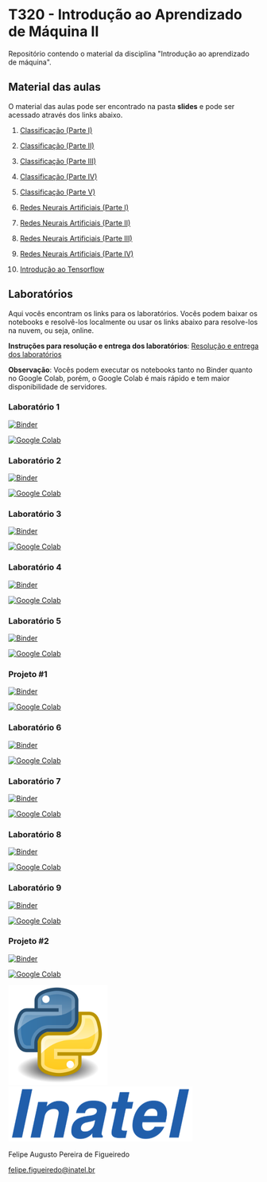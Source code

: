 # T320 - Introdução ao Aprendizado de Máquina II

Repositório contendo o material da disciplina "Introdução ao aprendizado de máquina".

## Material das aulas

O material das aulas pode ser encontrado na pasta **slides** e pode ser acessado através dos links abaixo.

1. [Classificação (Parte I)](https://github.com/zz4fap/t320_aprendizado_de_maquina/blob/main/slides/T320_Classifica%C3%A7%C3%A3o%20(Parte%20I)(slides).pdf)

2. [Classificação (Parte II)](https://github.com/zz4fap/t320_aprendizado_de_maquina/blob/main/slides/T320_Classifica%C3%A7%C3%A3o%20(Parte%20II)(slides).pdf)

3. [Classificação (Parte III)](https://github.com/zz4fap/t320_aprendizado_de_maquina/blob/main/slides/T320_Classifica%C3%A7%C3%A3o%20(Parte%20III)(slides).pdf)

4. [Classificação (Parte IV)](https://github.com/zz4fap/t320_aprendizado_de_maquina/blob/main/slides/T320_Classifica%C3%A7%C3%A3o%20(Parte%20IV)(slides).pdf)

5. [Classificação (Parte V)](https://github.com/zz4fap/t320_aprendizado_de_maquina/blob/main/slides/T320_Classifica%C3%A7%C3%A3o%20(Parte%20V)(slides).pdf)

6. [Redes Neurais Artificiais (Parte I)](https://github.com/zz4fap/t320_aprendizado_de_maquina/blob/main/slides/T320_Redes_Neurais_Artificiais%20(Parte%20I)(slides).pdf)

7. [Redes Neurais Artificiais (Parte II)](https://github.com/zz4fap/t320_aprendizado_de_maquina/blob/main/slides/T320_Redes_Neurais_Artificiais%20(Parte%20II)(slides).pdf)

8. [Redes Neurais Artificiais (Parte III)](https://github.com/zz4fap/t320_aprendizado_de_maquina/blob/main/slides/T320_Redes_Neurais_Artificiais%20(Parte%20III)(slides).pdf)

9. [Redes Neurais Artificiais (Parte IV)](https://github.com/zz4fap/t320_aprendizado_de_maquina/blob/main/slides/T320_Redes_Neurais_Artificiais%20(Parte%20IV)(slides).pdf)

10. [Introdução ao Tensorflow](https://colab.research.google.com/github/zz4fap/t320_aprendizado_de_maquina/blob/main/notebooks/tensorflow/introdução_ao_tensorflow.ipynb)

## Laboratórios

Aqui vocês encontram os links para os laboratórios. Vocês podem baixar os notebooks e resolvê-los localmente ou usar os links abaixo para resolve-los na nuvem, ou seja, online.

**Instruções para resolução e entrega dos laboratórios**: [Resolução e entrega dos laboratórios](https://github.com/zz4fap/t320_aprendizado_de_maquina/blob/main/docs/Resolu%C3%A7%C3%A3o%20e%20entrega%20dos%20laborat%C3%B3rios.pdf)

**Observação**: Vocês podem executar os notebooks tanto no Binder quanto no Google Colab, porém, o Google Colab é mais rápido e tem maior disponibilidade de servidores.

### Laboratório 1

[![Binder](https://mybinder.org/badge_logo.svg)](https://mybinder.org/v2/gh/zz4fap/t320_aprendizado_de_maquina/main?filepath=labs%2FLaboratorio1.ipynb)

[![Google Colab](https://badgen.net/badge/Launch/on%20Google%20Colab/blue?icon=terminal)](https://colab.research.google.com/github/zz4fap/t320_aprendizado_de_maquina/blob/main/labs/Laboratorio1.ipynb)

### Laboratório 2

[![Binder](https://mybinder.org/badge_logo.svg)](https://mybinder.org/v2/gh/zz4fap/t320_aprendizado_de_maquina/main?filepath=labs%2FLaboratorio2.ipynb)

[![Google Colab](https://badgen.net/badge/Launch/on%20Google%20Colab/blue?icon=terminal)](https://colab.research.google.com/github/zz4fap/t320_aprendizado_de_maquina/blob/main/labs/Laboratorio2.ipynb)

### Laboratório 3

[![Binder](https://mybinder.org/badge_logo.svg)](https://mybinder.org/v2/gh/zz4fap/t320_aprendizado_de_maquina/main?filepath=labs%2FLaboratorio3.ipynb)

[![Google Colab](https://badgen.net/badge/Launch/on%20Google%20Colab/blue?icon=terminal)](https://colab.research.google.com/github/zz4fap/t320_aprendizado_de_maquina/blob/main/labs/Laboratorio3.ipynb)

### Laboratório 4

[![Binder](https://mybinder.org/badge_logo.svg)](https://mybinder.org/v2/gh/zz4fap/t320_aprendizado_de_maquina/main?filepath=labs%2FLaboratorio4.ipynb)

[![Google Colab](https://badgen.net/badge/Launch/on%20Google%20Colab/blue?icon=terminal)](https://colab.research.google.com/github/zz4fap/t320_aprendizado_de_maquina/blob/main/labs/Laboratorio4.ipynb)

### Laboratório 5

[![Binder](https://mybinder.org/badge_logo.svg)](https://mybinder.org/v2/gh/zz4fap/t320_aprendizado_de_maquina/main?filepath=labs%2FLaboratorio5.ipynb)

[![Google Colab](https://badgen.net/badge/Launch/on%20Google%20Colab/blue?icon=terminal)](https://colab.research.google.com/github/zz4fap/t320_aprendizado_de_maquina/blob/main/labs/Laboratorio5.ipynb)

### Projeto #1

[![Binder](https://mybinder.org/badge_logo.svg)](https://mybinder.org/v2/gh/zz4fap/t320_aprendizado_de_maquina/main?filepath=projeto%2Fprojeto_1_T320_1S2022.ipynb)

[![Google Colab](https://badgen.net/badge/Launch/on%20Google%20Colab/blue?icon=terminal)](https://colab.research.google.com/github/zz4fap/t320_aprendizado_de_maquina/blob/main/projeto/projeto_1_T320_1S2022.ipynb)

### Laboratório 6

[![Binder](https://mybinder.org/badge_logo.svg)](https://mybinder.org/v2/gh/zz4fap/t320_aprendizado_de_maquina/main?filepath=labs%2FLaboratorio6.ipynb)

[![Google Colab](https://badgen.net/badge/Launch/on%20Google%20Colab/blue?icon=terminal)](https://colab.research.google.com/github/zz4fap/t320_aprendizado_de_maquina/blob/main/labs/Laboratorio6.ipynb)

### Laboratório 7

[![Binder](https://mybinder.org/badge_logo.svg)](https://mybinder.org/v2/gh/zz4fap/t320_aprendizado_de_maquina/main?filepath=labs%2FLaboratorio7.ipynb)

[![Google Colab](https://badgen.net/badge/Launch/on%20Google%20Colab/blue?icon=terminal)](https://colab.research.google.com/github/zz4fap/t320_aprendizado_de_maquina/blob/main/labs/Laboratorio7.ipynb)

### Laboratório 8

[![Binder](https://mybinder.org/badge_logo.svg)](https://mybinder.org/v2/gh/zz4fap/t320_aprendizado_de_maquina/main?filepath=labs%2FLaboratorio8.ipynb)

[![Google Colab](https://badgen.net/badge/Launch/on%20Google%20Colab/blue?icon=terminal)](https://colab.research.google.com/github/zz4fap/t320_aprendizado_de_maquina/blob/main/labs/Laboratorio8.ipynb)

### Laboratório 9

[![Binder](https://mybinder.org/badge_logo.svg)](https://mybinder.org/v2/gh/zz4fap/t320_aprendizado_de_maquina/main?filepath=labs%2FLaboratorio9.ipynb)

[![Google Colab](https://badgen.net/badge/Launch/on%20Google%20Colab/blue?icon=terminal)](https://colab.research.google.com/github/zz4fap/t320_aprendizado_de_maquina/blob/main/labs/Laboratorio9.ipynb)

### Projeto #2

[![Binder](https://mybinder.org/badge_logo.svg)](https://mybinder.org/v2/gh/zz4fap/t320_aprendizado_de_maquina/main?filepath=projeto%2Fprojeto_2_T320_2S2021.ipynb)

[![Google Colab](https://badgen.net/badge/Launch/on%20Google%20Colab/blue?icon=terminal)](https://colab.research.google.com/github/zz4fap/t320_aprendizado_de_maquina/blob/main/projeto/projeto_2_T320_2S2021.ipynb)


<img src="/figures/python_logo.png" width="200" height="200">                                       <img src="/figures/inatel_logo.png">

Felipe Augusto Pereira de Figueiredo

felipe.figueiredo@inatel.br
